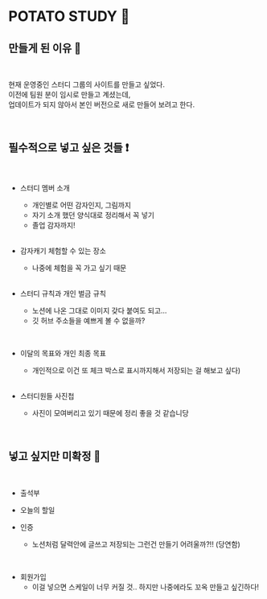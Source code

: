 # POTATO STUDY 🥔

## 만들게 된 이유 💬

<br>

현재 운영중인 스터디 그룹의 사이트를 만들고 싶었다.  
이전에 팀원 분이 임시로 만들고 계셨는데,  
업데이트가 되지 않아서 본인 버전으로 새로 만들어 보려고 한다.

<br>

## 필수적으로 넣고 싶은 것들 ❗️

<br>

- 스터디 멤버 소개

  - 개인별로 어떤 감자인지, 그림까지
  - 자기 소개 했던 양식대로 정리해서 꼭 넣기
  - 졸업 감자까지!

  <br>

- 감자캐기 체험할 수 있는 장소

  - 나중에 체험을 꼭 가고 싶기 때문

   <br>

- 스터디 규칙과 개인 벌금 규칙
  - 노션에 나온 그대로 이미지 갖다 붙여도 되고...
  - 깃 허브 주소들을 예쁘게 볼 수 없을까?

 <br>

- 이달의 목표와 개인 최종 목표

  - 개인적으로 이건 또 체크 박스로 표시까지해서 저장되는 걸 해보고 싶다)

   <br>

- 스터디원들 사진첩
  - 사진이 모여버리고 있기 때문에 정리 좋을 것 같습니당

<br>

## 넣고 싶지만 미확정 🧐

<br>

- 출석부
- 오늘의 할일
- 인증

  - 노션처럼 달력안에 글쓰고 저장되는 그런건 만들기 어려울까?!! (당연함)

<br>

- 회원가입
  - 이걸 넣으면 스케일이 너무 커질 것.. 하지만 나중에라도 꼬옥 만들고 싶긴하다!
